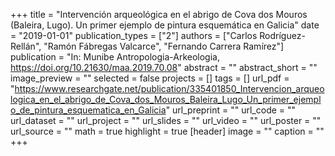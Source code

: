 +++
title = "Intervención arqueológica en el abrigo de Cova dos Mouros (Baleira, Lugo). Un primer ejemplo de pintura esquemática en Galicia"
date = "2019-01-01"
publication_types = ["2"]
authors = ["Carlos Rodríguez-Rellán", "Ramón Fábregas Valcarce", "Fernando Carrera Ramírez"]
publication = "In: Munibe Antropologia-Arkeologia, https://doi.org/10.21630/maa.2019.70.08"
abstract = ""
abstract_short = ""
image_preview = ""
selected = false
projects = []
tags = []
url_pdf = "https://www.researchgate.net/publication/335401850_Intervencion_arqueologica_en_el_abrigo_de_Cova_dos_Mouros_Baleira_Lugo_Un_primer_ejemplo_de_pintura_esquematica_en_Galicia"
url_preprint = ""
url_code = ""
url_dataset = ""
url_project = ""
url_slides = ""
url_video = ""
url_poster = ""
url_source = ""
math = true
highlight = true
[header]
image = ""
caption = ""
+++
